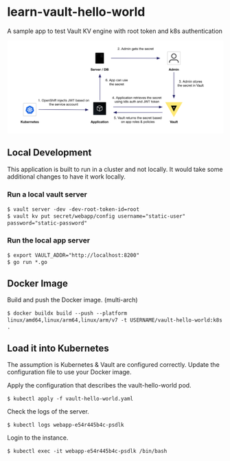 # learn-vault-hello-world

A sample app to test Vault KV engine with root token and k8s authentication

![kubernetes](/images/kubernetes.png)

## Local Development

This application is built to run in a cluster and not locally. It would take
some additional changes to have it work locally.

### Run a local vault server
```shell
$ vault server -dev -dev-root-token-id=root
$ vault kv put secret/webapp/config username="static-user" password="static-password"
```

### Run the local app server
```shell
$ export VAULT_ADDR="http://localhost:8200"
$ go run *.go
```

## Docker Image

Build and push the Docker image. (multi-arch)

```shell
$ docker buildx build --push --platform linux/amd64,linux/arm64,linux/arm/v7 -t USERNAME/vault-hello-world:k8s .
```

## Load it into Kubernetes

The assumption is Kubernetes & Vault are configured correctly. Update the configuration file to use your Docker image.

Apply the configuration that describes the vault-hello-world pod.

```shell
$ kubectl apply -f vault-hello-world.yaml
```

Check the logs of the server.

```shell
$ kubectl logs webapp-e54r445b4c-psdlk
```

Login to the instance.

```shell
$ kubectl exec -it webapp-e54r445b4c-psdlk /bin/bash
```